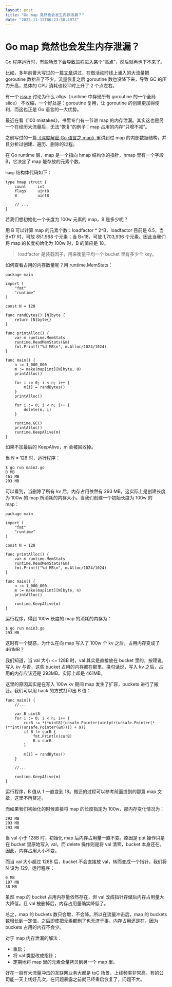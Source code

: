 ```yaml
---
layout: post
title: "Go map 竟然也会发生内存泄漏？"
date: "2022-11-13T06:23:50.497Z"
---
```

Go map 竟然也会发生内存泄漏？
==================

Go 程序运行时，有些场景下会导致进程进入某个“高点”，然后就再也下不来了。

比如，多年前曹大写过的一篇[文章](https://xargin.com/cpu-idle-cannot-recover-after-peak-load/)讲过，在做活动时线上涌入的大流量把 goroutine 数抬升了不少，流量恢复之后 goroutine 数也没降下来，导致 GC 的压力升高，总体的 CPU 消耗也较平时上升了 2 个点左右。

有一个 [issue](https://github.com/golang/go/issues/34457) 讨论为什么 allgs（runtime 中存储所有 goroutine 的一个全局 slice） 不收缩，一个好处是：goroutine 复用，让 goroutine 的创建更加得便利，而这也正是 Go 语言的一大优势。

最近在看《100 mistakes》，书里专门有一节讲 map 的内存泄漏。其实这也是另一个在经历大流量后，无法“恢复”的例子：map 占用的内存“只增不减”。

之前写过的一篇[《深度解密 Go 语言之 map》](https://qcrao.com/post/dive-into-go-map/)里讲到过 map 的内部数据结构，并且分析过创建、遍历、删除的过程。

在 Go runtime 层，map 是一个指向 hmap 结构体的指针，hmap 里有一个字段 B，它决定了 map 能存放的元素个数。

`hamp` 结构体代码如下：

    type hmap struct {
    	count     int
    	flags     uint8
    	B         uint8
    	
    	// ...
    }
    

若我们想初始化一个长度为 100w 元素的 map，B 是多少呢？

用 B 可以计算 map 的元素个数：loadfactor \* 2^B，loadfactor 目前是 6.5，当 B=17 时，可放 851,968 个元素；当 B=18，可放 1,703,936 个元素。因此当我们将 map 的长度初始化为 100w 时，B 的值应是 18。

> loadfactor 是装载因子，用来衡量平均一个 bucket 里有多少个 key。

如何查看占用的内存数量呢？用 runtime.MemStats：

    package main
    
    import (
    	"fmt"
    	"runtime"
    )
    
    const N = 128
    
    func randBytes() [N]byte {
    	return [N]byte{}
    }
    
    func printAlloc() {
    	var m runtime.MemStats
    	runtime.ReadMemStats(&m)
    	fmt.Printf("%d MB\n", m.Alloc/1024/1024)
    }
    
    func main() {
    	n := 1_000_000
    	m := make(map[int][N]byte, 0)
    	printAlloc()
    
    	for i := 0; i < n; i++ {
    		m[i] = randBytes()
    	}
    	printAlloc()
    	
    	for i := 0; i < n; i++ {
    		delete(m, i)
    	}
    	
    	runtime.GC()
    	printAlloc()
    	runtime.KeepAlive(m)
    }
    

如果不加最后的 KeepAlive，m 会被回收掉。

当 N = 128 时，运行程序：

    $ go run main2.go
    0 MB
    461 MB
    293 MB
    

可以看到，当删除了所有 kv 后，内存占用依然有 293 MB，这实际上是创建长度为 100w 的 map 所消耗的内存大小。当我们创建一个初始长度为 100w 的 map：

    package main
    
    import (
    	"fmt"
    	"runtime"
    )
    
    const N = 128
    
    func printAlloc() {
    	var m runtime.MemStats
    	runtime.ReadMemStats(&m)
    	fmt.Printf("%d MB\n", m.Alloc/1024/1024)
    }
    
    func main() {
    	n := 1_000_000
    	m := make(map[int][N]byte, n)
    	printAlloc()
    
    	runtime.KeepAlive(m)
    }
    

运行程序，得到 100w 长度的 map 的消耗的内存为：

    $ go run main3.go
    293 MB
    

这时有一个疑惑，为什么在向 map 写入了 100w 个 kv 之后，占用内存变成了 461MB？

我们知道，当 val 大小 <= 128B 时，val 其实是直接放在 bucket 里的，按理说，写入 kv 与否，这些 bucket 占用的内存都在那里。换句话说，写入 kv 之后，占用的内存应该还是 293MB，实际上却是 461MB。

这里的原因其实是在写入 100w kv 期间 map 发生了扩容，buckets 进行了搬迁。我们可以用 hack 的方式打印出 B 值：

    func main() {
    	//...
    
    	var B uint8
    	for i := 0; i < n; i++ {
    		curB := *(*uint8)(unsafe.Pointer(uintptr(unsafe.Pointer(*(**int)(unsafe.Pointer(&m)))) + 9))
    		if B != curB {
    			fmt.Println(curB)
    			B = curB
    		}
    
    		m[i] = randBytes()
    	}
    
    	//...
    
    	runtime.KeepAlive(m)
    }
    

运行程序，B 值从 1 一直变到 18。搬迁的过程可以参考前面提到的那篇 map 文章，这里不再赘述。

而如果我们初始化的时候直接将 map 的长度指定为 100w，那内存变化情况为：

    293 MB
    293 MB
    293 MB
    

当 val 小于 128B 时，初始化 map 后内存占用量一直不变。原因是 put 操作只是在 bucket 里原地写入 val，而 delete 操作则是将 val 清零，bucket 本身还在。因此，内存占用大小不变。

而当 val 大小超过 128B 后，bucket 不会直接放 val，转而变成一个指针。我们将 N 设为 129，运行程序：

    0 MB
    197 MB
    38 MB
    

虽然 map 的 bucket 占用内存量依然存在，但 val 改成指针存储后内存占用量大大降低。且 val 被删掉后，内存占用量确实降低了。

总之，map 的 buckets 数只会增，不会降。所以在流量冲击后，map 的 buckets 数增长到一定值，之后即使把元素都删了也无济于事。内存占用还是在，因为 buckets 占用的内存不会少。

对于 map 内存泄漏的解法：

*   重启；
*   将 val 类型改成指针；
*   定期地将 map 里的元素全量拷贝到另一个 map 里。

好在一般有大流量冲击的互联网业务大都是 toC 场景，上线频率非常高。有的公司能一天上线好几次，在问题暴露之前就已经重启恢复了，问题不大。
